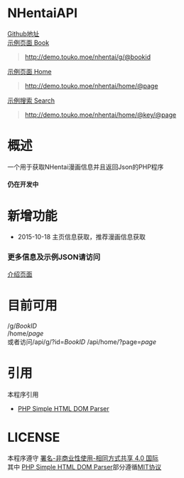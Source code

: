 # NHentaiAPI  
[Github地址](https://github.com/HoshinoTouko/NHentaiAPI)  
[示例页面 Book](http://demo.touko.moe/nhentai/g/145650)  
>http://demo.touko.moe/nhentai/g/@bookid  

[示例页面 Home](http://demo.touko.moe/nhentai/home)  
>http://demo.touko.moe/nhentai/home/@page  

[示例搜索 Search](http://demo.touko.moe/nhentai/search/miku/2)  
>http://demo.touko.moe/nhentai/home/@key/@page  

# 概述
一个用于获取NHentai漫画信息并且返回Json的PHP程序  
#### 仍在开发中  
# 新增功能  
* 2015-10-18 主页信息获取，推荐漫画信息获取   

### 更多信息及示例JSON请访问  
[介绍页面](https://touko.moe/nhentai-api)  
# 目前可用
/g/*BookID*  
/home/*page*  
或者访问/api/g/?id=*BookID* /api/home/?page=*page*  
# 引用
本程序引用  
* [PHP Simple HTML DOM Parser](http://simplehtmldom.sourceforge.net/)  

# LICENSE
本程序遵守 [署名-非商业性使用-相同方式共享 4.0 国际](http://creativecommons.org/licenses/by-nc-sa/4.0/)  
其中 [PHP Simple HTML DOM Parser](http://simplehtmldom.sourceforge.net/)部分遵循[MIT协议](http://opensource.org/licenses/mit-license.php)
